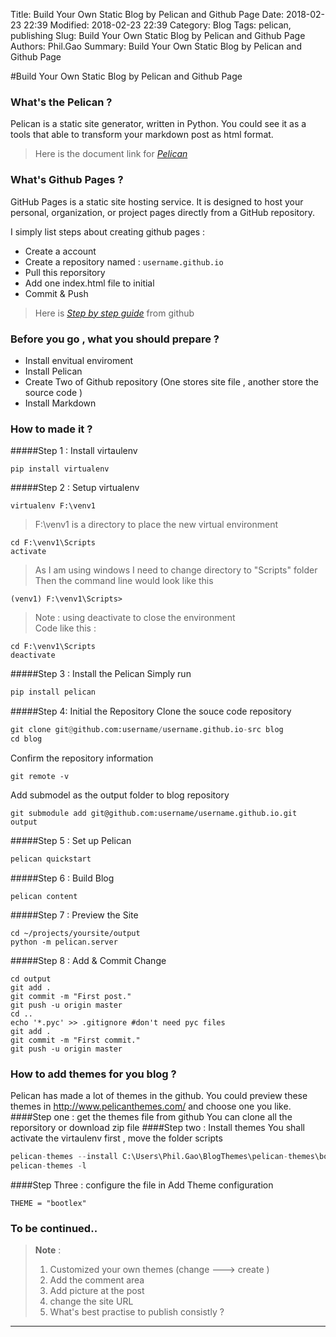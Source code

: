 Title: Build Your Own Static Blog by Pelican and Github Page
Date: 2018-02-23 22:39
Modified: 2018-02-23 22:39
Category: Blog
Tags: pelican, publishing
Slug: Build Your Own Static Blog by Pelican and Github Page
Authors: Phil.Gao
Summary: Build Your Own Static Blog by Pelican and Github Page

#Build Your Own Static Blog by Pelican and Github Page

### What's the Pelican ?
Pelican is a static site generator, written in Python. You could see it as a tools that able to transform your markdown post as html format.
> Here is the document link for *[Pelican](http://docs.getpelican.com/en/stable/)*

### What's Github Pages ?
GitHub Pages is a static site hosting service. It is designed to host your personal, organization, or project pages directly from a GitHub repository.

I simply list steps about creating  github pages :
  * Create a account 
  * Create a repository named : `username.github.io`
  * Pull this reporsitory
  * Add one index.html file to initial 
  * Commit & Push

> Here is [*Step by step guide*](https://pages.github.com/) from github 

### Before you go , what you should prepare ?
* Install envitual enviroment
* Install Pelican 
* Create Two of Github repository (One stores site file , another store the source code )
* Install Markdown 
### How to made it ?

#####Step 1 : Install virtaulenv

    pip install virtualenv

#####Step 2 : Setup virtualenv

	virtualenv F:\venv1

> F:\venv1 is a directory to place the new virtual environment

	cd F:\venv1\Scripts
	activate
> As I am using windows I need to change directory to "Scripts" folder  
> Then the command line would look like this 
	
	(venv1) F:\venv1\Scripts> 
>Note : using deactivate to close the environment  
>Code like this : 

    cd F:\venv1\Scripts
	deactivate 
	
#####Step 3 : Install the Pelican
Simply run 
```python
pip install pelican
```

#####Step 4: Initial the Repository
Clone the souce code repository  
```python
git clone git@github.com:username/username.github.io-src blog
cd blog
```
Confirm the repository information 
```
git remote -v
```
Add submodel as the output folder to blog repository
```
git submodule add git@github.com:username/username.github.io.git output
````

#####Step 5 : Set up Pelican 
```python
pelican quickstart 
```
#####Step 6 : Build Blog
```
pelican content
```
#####Step 7 : Preview the Site

```
cd ~/projects/yoursite/output
python -m pelican.server
```


#####Step 8 : Add & Commit Change
   
    cd output
    git add .
    git commit -m "First post."
    git push -u origin master
    cd ..
    echo '*.pyc' >> .gitignore #don't need pyc files
    git add .
    git commit -m "First commit."
    git push -u origin master

### How to add themes for you blog ?
Pelican has made a lot of themes in the github. You could preview these themes in http://www.pelicanthemes.com/ and choose one you like.
####Step one : get the themes file from github 
You can clone all the reporsitory or download zip file 
####Step two : Install themes
You shall activate the virtaulenv first , move the folder scripts 
```Python
pelican-themes --install C:\Users\Phil.Gao\BlogThemes\pelican-themes\bootlex
pelican-themes -l
```
####Step Three : configure the file in 
Add Theme configuration 
```
THEME = "bootlex"
```

### To be continued..

> **Note** : 
> 
>1. Customized your own themes (change ---> create )
>2. Add the comment area 
>3. Add picture at the post 
>4. change the site URL
>5. What's best practise to publish consistly ? 


----------
